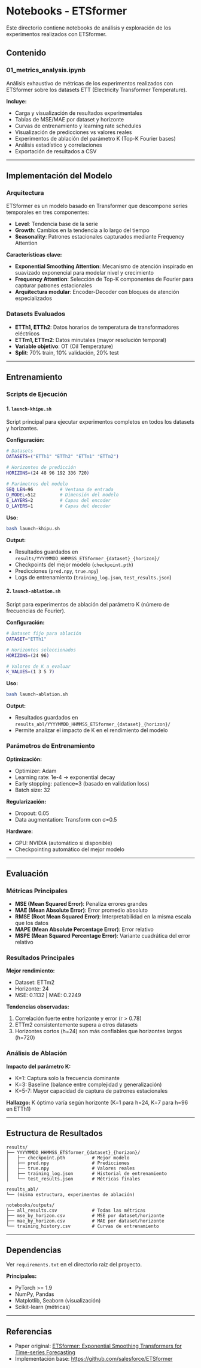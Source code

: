 # Notebooks - ETSformer

Este directorio contiene notebooks de análisis y exploración de los experimentos realizados con ETSformer.

## Contenido

### 01_metrics_analysis.ipynb
Análisis exhaustivo de métricas de los experimentos realizados con ETSformer sobre los datasets ETT (Electricity Transformer Temperature).

**Incluye:**
- Carga y visualización de resultados experimentales
- Tablas de MSE/MAE por dataset y horizonte
- Curvas de entrenamiento y learning rate schedules
- Visualización de predicciones vs valores reales
- Experimentos de ablación del parámetro K (Top-K Fourier bases)
- Análisis estadístico y correlaciones
- Exportación de resultados a CSV

---

## Implementación del Modelo

### Arquitectura
ETSformer es un modelo basado en Transformer que descompone series temporales en tres componentes:
- **Level**: Tendencia base de la serie
- **Growth**: Cambios en la tendencia a lo largo del tiempo
- **Seasonality**: Patrones estacionales capturados mediante Frequency Attention

**Características clave:**
- **Exponential Smoothing Attention**: Mecanismo de atención inspirado en suavizado exponencial para modelar nivel y crecimiento
- **Frequency Attention**: Selección de Top-K componentes de Fourier para capturar patrones estacionales
- **Arquitectura modular**: Encoder-Decoder con bloques de atención especializados

### Datasets Evaluados
- **ETTh1, ETTh2**: Datos horarios de temperatura de transformadores eléctricos
- **ETTm1, ETTm2**: Datos minutales (mayor resolución temporal)
- **Variable objetivo**: OT (Oil Temperature)
- **Split**: 70% train, 10% validación, 20% test

---

## Entrenamiento

### Scripts de Ejecución

#### 1. `launch-khipu.sh`
Script principal para ejecutar experimentos completos en todos los datasets y horizontes.

**Configuración:**
```bash
# Datasets
DATASETS=("ETTh1" "ETTh2" "ETTm1" "ETTm2")

# Horizontes de predicción
HORIZONS=(24 48 96 192 336 720)

# Parámetros del modelo
SEQ_LEN=96          # Ventana de entrada
D_MODEL=512         # Dimensión del modelo
E_LAYERS=2          # Capas del encoder
D_LAYERS=1          # Capas del decoder
```

**Uso:**
```bash
bash launch-khipu.sh
```

**Output:**
- Resultados guardados en `results/YYYYMMDD_HHMMSS_ETSformer_{dataset}_{horizon}/`
- Checkpoints del mejor modelo (`checkpoint.pth`)
- Predicciones (`pred.npy`, `true.npy`)
- Logs de entrenamiento (`training_log.json`, `test_results.json`)

#### 2. `launch-ablation.sh`
Script para experimentos de ablación del parámetro K (número de frecuencias de Fourier).

**Configuración:**
```bash
# Dataset fijo para ablación
DATASET="ETTh1"

# Horizontes seleccionados
HORIZONS=(24 96)

# Valores de K a evaluar
K_VALUES=(1 3 5 7)
```

**Uso:**
```bash
bash launch-ablation.sh
```

**Output:**
- Resultados guardados en `results_abl/YYYYMMDD_HHMMSS_ETSformer_{dataset}_{horizon}/`
- Permite analizar el impacto de K en el rendimiento del modelo

### Parámetros de Entrenamiento

**Optimización:**
- Optimizer: Adam
- Learning rate: 1e-4 → exponential decay
- Early stopping: patience=3 (basado en validation loss)
- Batch size: 32

**Regularización:**
- Dropout: 0.05
- Data augmentation: Transform con σ=0.5

**Hardware:**
- GPU: NVIDIA (automático si disponible)
- Checkpointing automático del mejor modelo

---

## Evaluación

### Métricas Principales
- **MSE (Mean Squared Error)**: Penaliza errores grandes
- **MAE (Mean Absolute Error)**: Error promedio absoluto
- **RMSE (Root Mean Squared Error)**: Interpretabilidad en la misma escala que los datos
- **MAPE (Mean Absolute Percentage Error)**: Error relativo
- **MSPE (Mean Squared Percentage Error)**: Variante cuadrática del error relativo

### Resultados Principales

**Mejor rendimiento:**
- Dataset: ETTm2
- Horizonte: 24
- MSE: 0.1132 | MAE: 0.2249

**Tendencias observadas:**
1. Correlación fuerte entre horizonte y error (r > 0.78)
2. ETTm2 consistentemente supera a otros datasets
3. Horizontes cortos (h=24) son más confiables que horizontes largos (h=720)

### Análisis de Ablación

**Impacto del parámetro K:**
- K=1: Captura solo la frecuencia dominante
- K=3: Baseline (balance entre complejidad y generalización)
- K=5-7: Mayor capacidad de captura de patrones estacionales

**Hallazgo:** K óptimo varía según horizonte (K=1 para h=24, K=7 para h=96 en ETTh1)

---

## Estructura de Resultados

```
results/
├── YYYYMMDD_HHMMSS_ETSformer_{dataset}_{horizon}/
│   ├── checkpoint.pth          # Mejor modelo
│   ├── pred.npy                # Predicciones
│   ├── true.npy                # Valores reales
│   ├── training_log.json       # Historial de entrenamiento
│   └── test_results.json       # Métricas finales

results_abl/
└── (misma estructura, experimentos de ablación)

notebooks/outputs/
├── all_results.csv             # Todas las métricas
├── mse_by_horizon.csv          # MSE por dataset/horizonte
├── mae_by_horizon.csv          # MAE por dataset/horizonte
└── training_history.csv        # Curvas de entrenamiento
```

---

## Dependencias

Ver `requirements.txt` en el directorio raíz del proyecto.

**Principales:**
- PyTorch >= 1.9
- NumPy, Pandas
- Matplotlib, Seaborn (visualización)
- Scikit-learn (métricas)

---

## Referencias

- Paper original: [ETSformer: Exponential Smoothing Transformers for Time-series Forecasting](https://arxiv.org/abs/2202.01381)
- Implementación base: https://github.com/salesforce/ETSformer
